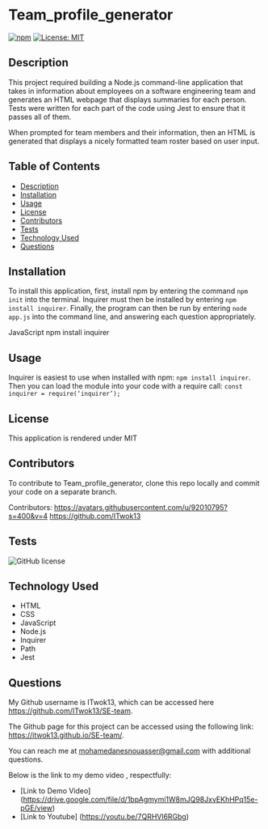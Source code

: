# Team_profile_generator

  [![npm](https://badge.fury.io/js/inquirer.svg)](http://badge.fury.io/js/inquirer)
  [![License: MIT](https://img.shields.io/badge/License-MIT-yellow.svg)](https://opensource.org/licenses/MIT)

## Description
This project required building a Node.js command-line application that takes in information about employees on a software engineering team and generates an HTML webpage that displays summaries for each person. Tests were written for each part of the code using Jest to ensure that it passes all of them.

When prompted for team members and their information, then an HTML is generated that displays a nicely formatted team roster based on user input.

## Table of Contents
- [Description](#description)
- [Installation](#installation)
- [Usage](#usage)
- [License](#license)
- [Contributors](#contributors)
- [Tests](#tests)
- [Technology Used](#technology-used)
- [Questions](#questions)

## Installation

To install this application, first,  install npm by entering the command ```npm init```  into the terminal. Inquirer must then be installed by entering ```npm install inquirer```. Finally, the program can then be run by entering ```node app.js``` into the command line, and answering each question appropriately.

JavaScript
npm install inquirer

 
## Usage
Inquirer is easiest to use when installed with npm:  ``` npm install inquirer ```. Then you can load the module into your code with a require call: ``` const inquirer = require(‘inquirer’); ```

## License
This application is rendered under MIT

## Contributors
To contribute to Team_profile_generator, clone this repo locally and commit your code on a separate branch.
  
Contributors:
https://avatars.githubusercontent.com/u/92010795?s=400&v=4
https://github.com/ITwok13


## Tests
![GitHub license](https://img.shields.io/badge/test-100%25-success)

## Technology Used
- HTML
- CSS
- JavaScript
- Node.js
- Inquirer
- Path
- Jest

## Questions
My Github username is ITwok13, which can be accessed here https://github.com/ITwok13/SE-team.

The Github page for this project can be accessed using the following link: https://itwok13.github.io/SE-team/.


You can reach me at mohamedanesnouasser@gmail.com with additional questions.
  
Below is the  link to my demo video , respectfully:
- [Link to Demo Video] (https://drive.google.com/file/d/1bpAgmymi1W8mJQ98JxvEKhHPq15e-pGE/view)
- [Link to Youtube] (https://youtu.be/7QRHVl6RGbg)
